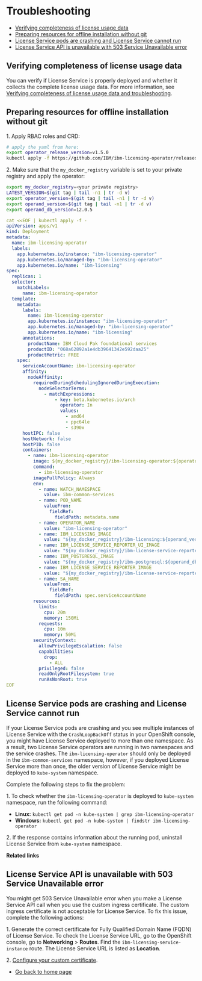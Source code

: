 # Troubleshooting

- [Verifying completeness of license usage data](#verifying-completeness-of-license-usage-data)
- [Preparing resources for offline installation without git](#preparing-resources-for-offline-installation-without-git)
- [License Service pods are crashing and License Service cannot run](#license-service-pods-are-crashing-and-license-service-cannot-run)
- [License Service API is unavailable with 503 Service Unavailable error](#license-service-api-is-unavailable-with-503-service-unavailable-error)

## Verifying completeness of license usage data

You can verify if License Service is properly deployed and whether it collects the complete license usage data. For more information, see [Verifying completeness of license usage data and troubleshooting](https://www.ibm.com/docs/en/cpfs?topic=operator-verifying-completeness-license-usage-data-troubleshooting).

## Preparing resources for offline installation without git

1\. Apply RBAC roles and CRD:

```bash
# apply the yaml from here:
export operator_release_version=v1.5.0
kubectl apply -f https://github.com/IBM/ibm-licensing-operator/releases/download/${operator_release_version}/rbac_and_crd.yaml
```

2\. Make sure that the `my_docker_registry` variable is set to your private registry and apply the operator:

```bash
export my_docker_registry=<your private registry>
LATEST_VERSION=$(git tag | tail -n1 | tr -d v)
export operator_version=$(git tag | tail -n1 | tr -d v)
export operand_version=$(git tag | tail -n1 | tr -d v)
export operand_db_version=12.0.5
```

```yaml
cat <<EOF | kubectl apply -f -
apiVersion: apps/v1
kind: Deployment
metadata:
  name: ibm-licensing-operator
  labels:
    app.kubernetes.io/instance: "ibm-licensing-operator"
    app.kubernetes.io/managed-by: "ibm-licensing-operator"
    app.kubernetes.io/name: "ibm-licensing"
spec:
  replicas: 1
  selector:
    matchLabels:
      name: ibm-licensing-operator
  template:
    metadata:
      labels:
        name: ibm-licensing-operator
        app.kubernetes.io/instance: "ibm-licensing-operator"
        app.kubernetes.io/managed-by: "ibm-licensing-operator"
        app.kubernetes.io/name: "ibm-licensing"
      annotations:
        productName: IBM Cloud Pak foundational services
        productID: "068a62892a1e4db39641342e592daa25"
        productMetric: FREE
    spec:
      serviceAccountName: ibm-licensing-operator
      affinity:
        nodeAffinity:
          requiredDuringSchedulingIgnoredDuringExecution:
            nodeSelectorTerms:
              - matchExpressions:
                  - key: beta.kubernetes.io/arch
                    operator: In
                    values:
                      - amd64
                      - ppc64le
                      - s390x
      hostIPC: false
      hostNetwork: false
      hostPID: false
      containers:
        - name: ibm-licensing-operator
          image: ${my_docker_registry}/ibm-licensing-operator:${operator_version}
          command:
            - ibm-licensing-operator
          imagePullPolicy: Always
          env:
            - name: WATCH_NAMESPACE
              value: ibm-common-services
            - name: POD_NAME
              valueFrom:
                fieldRef:
                  fieldPath: metadata.name
            - name: OPERATOR_NAME
              value: "ibm-licensing-operator"
            - name: IBM_LICENSING_IMAGE
              value: "${my_docker_registry}/ibm-licensing:${operand_version}"
            - name: IBM_LICENSE_SERVICE_REPORTER_UI_IMAGE
              value: "${my_docker_registry}/ibm-license-service-reporter-ui:${operand_version}"
            - name: IBM_POSTGRESQL_IMAGE
              value: "${my_docker_registry}/ibm-postgresql:${operand_db_version}"
            - name: IBM_LICENSE_SERVICE_REPORTER_IMAGE
              value: "${my_docker_registry}/ibm-license-service-reporter:${operand_version}"
            - name: SA_NAME
              valueFrom:
                fieldRef:
                  fieldPath: spec.serviceAccountName
          resources:
            limits:
              cpu: 20m
              memory: 150Mi
            requests:
              cpu: 10m
              memory: 50Mi
          securityContext:
            allowPrivilegeEscalation: false
            capabilities:
              drop:
                - ALL
            privileged: false
            readOnlyRootFilesystem: true
            runAsNonRoot: true
EOF
```

## License Service pods are crashing and License Service cannot run

If your License Service pods are crashing and you see multiple instances of License Service with the `CrashLoopBackOff` status in your OpenShift console, you might have License Service deployed to more than one namespace. As a result, two License Service operators are running in two namespaces and the service crashes. The `ibm-licensing-operator` should only be deployed in the `ibm-common-services` namespace, however, if you deployed License Service more than once, the older version of License Service might be deployed to `kube-system` namespace.

Complete the following steps to fix the problem:

1\. To check whether the `ibm-licensing-operator` is deployed to `kube-system` namespace, run the following command:

- **Linux:** `kubectl get pod -n kube-system | grep ibm-licensing-operator`
- **Windows:** `kubectl get pod -n kube-system | findstr ibm-licensing-operator`

2\. If the response contains information about the running pod, uninstall License Service from `kube-system` namespace.

<b>Related links</b>

## License Service API is unavailable with 503 Service Unavailable error

You might get 503 Service Unavailable error when you make a License Service API call when you use the custom ingress certificate. The custom ingress certificate is not acceptable for License Service. To fix this issue, complete the following actions:

1\. Generate the correct certificate for Fully Qualified Domain Name (FQDN) of License Service. To check the License Service URL, go to the OpenShift console, go to **Networking** > **Routes**. Find the `ibm-licensing-service-instance` route. The License Service URL is listed as **Location**.

2\. [Configure your custom certificate](Configuration.md#using-custom-certificates).

- [Go back to home page](../License_Service_main.md#documentation)
